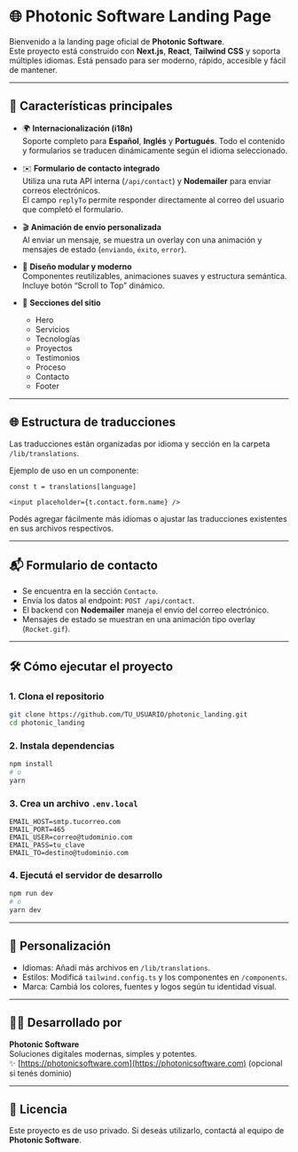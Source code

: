 # 🌐 Photonic Software Landing Page

Bienvenido a la landing page oficial de **Photonic Software**.  
Este proyecto está construido con **Next.js**, **React**, **Tailwind CSS** y soporta múltiples idiomas. Está pensado para ser moderno, rápido, accesible y fácil de mantener.

---

## 🚀 Características principales

- 🌍 **Internacionalización (i18n)**  
  Soporte completo para **Español**, **Inglés** y **Portugués**. Todo el contenido y formularios se traducen dinámicamente según el idioma seleccionado.

- ✉️ **Formulario de contacto integrado**  
  Utiliza una ruta API interna (`/api/contact`) y **Nodemailer** para enviar correos electrónicos.  
  El campo `replyTo` permite responder directamente al correo del usuario que completó el formulario.

- 🎬 **Animación de envío personalizada**  
  Al enviar un mensaje, se muestra un overlay con una animación y mensajes de estado (`enviando`, `éxito`, `error`).

- 🧠 **Diseño modular y moderno**  
  Componentes reutilizables, animaciones suaves y estructura semántica. Incluye botón “Scroll to Top” dinámico.

- 🧩 **Secciones del sitio**  
  - Hero
  - Servicios
  - Tecnologías
  - Proyectos
  - Testimonios
  - Proceso
  - Contacto
  - Footer

---

## 🌐 Estructura de traducciones

Las traducciones están organizadas por idioma y sección en la carpeta `/lib/translations`.

Ejemplo de uso en un componente:

```tsx
const t = translations[language]

<input placeholder={t.contact.form.name} />
```

Podés agregar fácilmente más idiomas o ajustar las traducciones existentes en sus archivos respectivos.

---

## 📬 Formulario de contacto

- Se encuentra en la sección `Contacto`.
- Envía los datos al endpoint: `POST /api/contact`.
- El backend con **Nodemailer** maneja el envío del correo electrónico.
- Mensajes de estado se muestran en una animación tipo overlay (`Rocket.gif`).

---

## 🛠️ Cómo ejecutar el proyecto

### 1. Clona el repositorio

```bash
git clone https://github.com/TU_USUARIO/photonic_landing.git
cd photonic_landing
```

### 2. Instala dependencias

```bash
npm install
# o
yarn
```

### 3. Crea un archivo `.env.local`

```dotenv
EMAIL_HOST=smtp.tucorreo.com
EMAIL_PORT=465
EMAIL_USER=correo@tudominio.com
EMAIL_PASS=tu_clave
EMAIL_TO=destino@tudominio.com
```

### 4. Ejecutá el servidor de desarrollo

```bash
npm run dev
# o
yarn dev
```

---

## 🎨 Personalización

- Idiomas: Añadí más archivos en `/lib/translations`.
- Estilos: Modificá `tailwind.config.ts` y los componentes en `/components`.
- Marca: Cambiá los colores, fuentes y logos según tu identidad visual.

---

## 🧑‍💻 Desarrollado por

**Photonic Software**  
Soluciones digitales modernas, simples y potentes.  
✨ [https://photonicsoftware.com](https://photonicsoftware.com) (opcional si tenés dominio)

---

## 📄 Licencia

Este proyecto es de uso privado. Si deseás utilizarlo, contactá al equipo de **Photonic Software**.